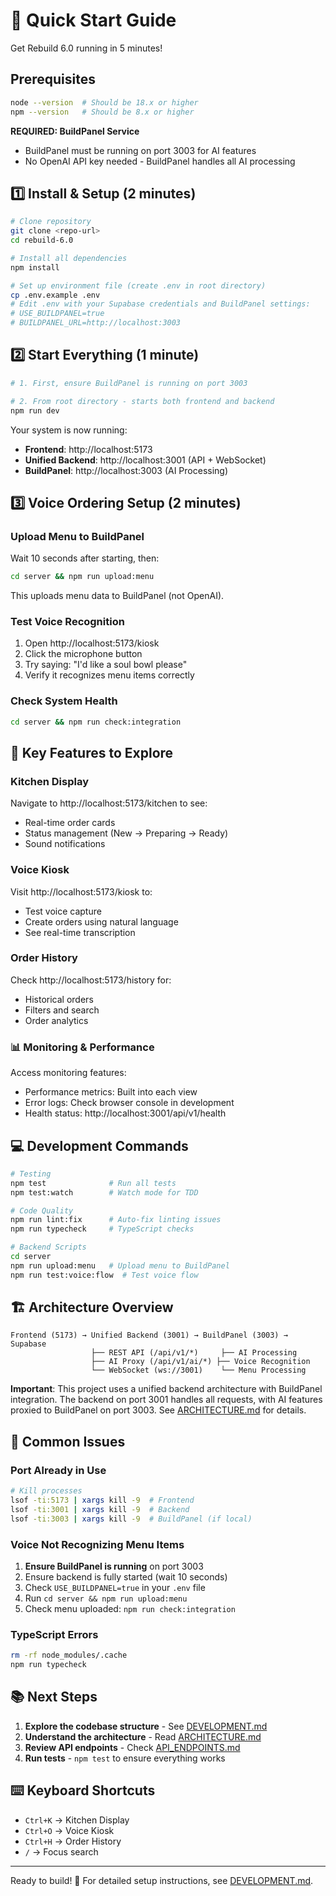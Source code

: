 # 🚀 Quick Start Guide

Get Rebuild 6.0 running in 5 minutes!

## Prerequisites
```bash
node --version  # Should be 18.x or higher
npm --version   # Should be 8.x or higher
```
**REQUIRED: BuildPanel Service**
- BuildPanel must be running on port 3003 for AI features
- No OpenAI API key needed - BuildPanel handles all AI processing

## 1️⃣ Install & Setup (2 minutes)
```bash
# Clone repository
git clone <repo-url>
cd rebuild-6.0

# Install all dependencies
npm install

# Set up environment file (create .env in root directory)
cp .env.example .env
# Edit .env with your Supabase credentials and BuildPanel settings:
# USE_BUILDPANEL=true
# BUILDPANEL_URL=http://localhost:3003
```

## 2️⃣ Start Everything (1 minute)
```bash
# 1. First, ensure BuildPanel is running on port 3003

# 2. From root directory - starts both frontend and backend
npm run dev
```

Your system is now running:
- **Frontend**: http://localhost:5173 
- **Unified Backend**: http://localhost:3001 (API + WebSocket)
- **BuildPanel**: http://localhost:3003 (AI Processing)

## 3️⃣ Voice Ordering Setup (2 minutes)

### Upload Menu to BuildPanel
Wait 10 seconds after starting, then:
```bash
cd server && npm run upload:menu
```
This uploads menu data to BuildPanel (not OpenAI).

### Test Voice Recognition
1. Open http://localhost:5173/kiosk
2. Click the microphone button
3. Try saying: "I'd like a soul bowl please"
4. Verify it recognizes menu items correctly

### Check System Health
```bash
cd server && npm run check:integration
```

## 🎯 Key Features to Explore

### Kitchen Display
Navigate to http://localhost:5173/kitchen to see:
- Real-time order cards
- Status management (New → Preparing → Ready)
- Sound notifications

### Voice Kiosk
Visit http://localhost:5173/kiosk to:
- Test voice capture
- Create orders using natural language
- See real-time transcription

### Order History
Check http://localhost:5173/history for:
- Historical orders
- Filters and search
- Order analytics

### 📊 Monitoring & Performance

Access monitoring features:
- Performance metrics: Built into each view
- Error logs: Check browser console in development
- Health status: http://localhost:3001/api/v1/health

## 💻 Development Commands

```bash
# Testing
npm test              # Run all tests
npm test:watch        # Watch mode for TDD

# Code Quality
npm run lint:fix      # Auto-fix linting issues
npm run typecheck     # TypeScript checks

# Backend Scripts
cd server
npm run upload:menu   # Upload menu to BuildPanel
npm run test:voice:flow  # Test voice flow
```

## 🏗️ Architecture Overview

```
Frontend (5173) → Unified Backend (3001) → BuildPanel (3003) → Supabase
                  ├── REST API (/api/v1/*)     ├── AI Processing
                  ├── AI Proxy (/api/v1/ai/*) ├── Voice Recognition
                  └── WebSocket (ws://3001)    └── Menu Processing
```

**Important**: This project uses a unified backend architecture with BuildPanel integration. The backend on port 3001 handles all requests, with AI features proxied to BuildPanel on port 3003. See [ARCHITECTURE.md](./ARCHITECTURE.md) for details.

## 🐛 Common Issues

### Port Already in Use
```bash
# Kill processes
lsof -ti:5173 | xargs kill -9  # Frontend
lsof -ti:3001 | xargs kill -9  # Backend
lsof -ti:3003 | xargs kill -9  # BuildPanel (if local)
```

### Voice Not Recognizing Menu Items
1. **Ensure BuildPanel is running** on port 3003
2. Ensure backend is fully started (wait 10 seconds)
3. Check `USE_BUILDPANEL=true` in your `.env` file
4. Run `cd server && npm run upload:menu`
5. Check menu uploaded: `npm run check:integration`

### TypeScript Errors
```bash
rm -rf node_modules/.cache
npm run typecheck
```

## 📚 Next Steps

1. **Explore the codebase structure** - See [DEVELOPMENT.md](./DEVELOPMENT.md)
2. **Understand the architecture** - Read [ARCHITECTURE.md](./ARCHITECTURE.md)
3. **Review API endpoints** - Check [API_ENDPOINTS.md](./API_ENDPOINTS.md)
4. **Run tests** - `npm test` to ensure everything works

## ⌨️ Keyboard Shortcuts

- `Ctrl+K` → Kitchen Display
- `Ctrl+O` → Voice Kiosk
- `Ctrl+H` → Order History
- `/` → Focus search

---

Ready to build! 🎉 For detailed setup instructions, see [DEVELOPMENT.md](./DEVELOPMENT.md).